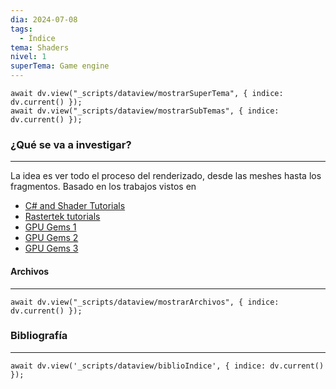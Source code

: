 ```yaml
---
dia: 2024-07-08
tags:
  - Índice
tema: Shaders
nivel: 1
superTema: Game engine
---
```

```dataviewjs
await dv.view("_scripts/dataview/mostrarSuperTema", { indice: dv.current() });
await dv.view("_scripts/dataview/mostrarSubTemas", { indice: dv.current() });
```
### ¿Qué se va a investigar?
---
La idea es ver todo el proceso del renderizado, desde las meshes hasta los fragmentos. Basado en los trabajos vistos en
* [C# and Shader Tutorials](https://catlikecoding.com/unity/tutorials/)
* [Rastertek tutorials](https://www.rastertek.com/tutindex.html)
* [GPU Gems 1](https://developer.nvidia.com/gpugems/gpugems/contributors)
* [GPU Gems 2](https://developer.nvidia.com/gpugems/gpugems2/copyright)
* [GPU Gems 3](https://developer.nvidia.com/gpugems/gpugems3/contributors)


#### Archivos
---
```dataviewjs
await dv.view("_scripts/dataview/mostrarArchivos", { indice: dv.current() });
```


### Bibliografía
---
```dataviewjs
await dv.view('_scripts/dataview/biblioIndice', { indice: dv.current() });
```